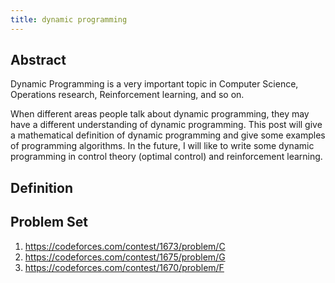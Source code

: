 ```yaml
---
title: dynamic programming
---
```

## Abstract

Dynamic Programming is a very important topic in Computer Science, Operations research, Reinforcement learning, and so on.

When different areas people talk about dynamic programming, they may have a different understanding of dynamic programming. This post will give a mathematical definition of dynamic programming and give some examples of programming algorithms. In the future, I will like to write some dynamic programming in control theory (optimal control) and reinforcement learning. 

## Definition







## Problem Set

1. https://codeforces.com/contest/1673/problem/C
2. https://codeforces.com/contest/1675/problem/G
3. https://codeforces.com/contest/1670/problem/F

